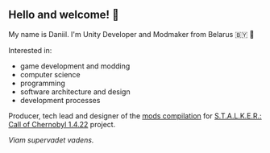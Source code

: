 ## Hello and welcome! 👋

My name is Daniil. I'm Unity Developer and Modmaker from Belarus 🇧🇾 🦬

Interested in:
- game development and modding
- computer science
- programming
- software architecture and design
- development processes

Producer, tech lead and designer of the [mods compilation](https://github.com/dancher743/stalker-coc-mods-compilation) for [S.T.A.L.K.E.R.: Call of Chernobyl 1.4.22](https://www.moddb.com/mods/call-of-chernobyl/news/call-of-chernobyl-14-released) project.

_Viam supervadet vadens._
